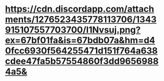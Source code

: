 # https://cdn.discordapp.com/attachments/1276523435778113706/1343915107557703700/I1Nvsuj.png?ex=67bf01fa&is=67bdb07a&hm=d40fcc6930f564255471d151f764a638cdee47fa5b57554860f3dd96569884a5&
